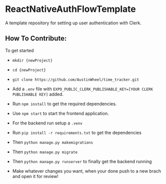# ReactNativeAuthFlowTemplate
A template repository for setting up user authentication with Clerk.

## How To Contribute:
To get started
- `mkdir {newProject}`
- `cd {newProject}`
- `git clone https://github.com/AustinWheel/time_tracker.git`
- Add a `.env` file with `EXPO_PUBLIC_CLERK_PUBLISHABLE_KEY=[YOUR CLERK PUBLISHABLE KEY]` added.
- Run `npm install` to get the required dependencies.
- Use `npm start` to start the frontend application.

- For the backend run setup a `.venv`
- Run `pip install -r requirements.txt` to get the dependencies
- Then `python manage.py makemigrations`
- Then `python manage.py migrate`
- Then `python manage.py runserver` to finally get the backend running
- Make whatever changes you want, when your done push to a new brach and open it for review!
